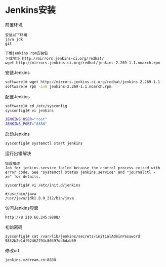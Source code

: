 # Jenkins安装

前置环境

```
安装以下环境
java jdk
git

下载jenkins rpm安装包
下载地址:http://mirrors.jenkins-ci.org/redhat/
wget http://mirrors.jenkins-ci.org/redhat/jenkins-2.269-1.1.noarch.rpm
```

安装Jenkins

```bash
software]# wget http://mirrors.jenkins-ci.org/redhat/jenkins-2.269-1.1.noarch.rpm
software]# rpm -ivh jenkins-2.269-1.1.noarch.rpm
```

配置Jenkins

```bash
software]# cd /etc/sysconfig
sysconfig]# vi jenkins

JENKINS_USER="root"
JENKINS_PORT="8888"
```

启动Jenkins

```bash
sysconfig]# systemctl start jenkins
```

运行出错解决

```
错误描述
Job for jenkins.service failed because the control process exited with error code. See "systemctl status jenkins.service" and "journalctl -xe" for details.

sysconfig]# vi /etc/init.d/jenkins

#/usr/bin/java
/usr/java/jdk1.8.0_212/bin/java
```

访问Jenkins界面

```
http://8.210.66.245:8888/
```

初始密码

```
sysconfig]# cat /var/lib/jenkins/secrets/initialAdminPassword
9852b2e1df92462793c80597dd6dab59
```

修改url

```
jenkins.xzdream.cn:8888
```

